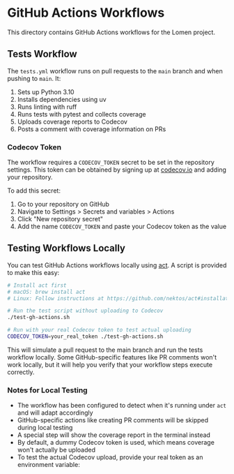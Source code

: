 # GitHub Actions Workflows

This directory contains GitHub Actions workflows for the Lomen project.

## Tests Workflow

The `tests.yml` workflow runs on pull requests to the `main` branch and when pushing to `main`. It:

1. Sets up Python 3.10
2. Installs dependencies using uv
3. Runs linting with ruff
4. Runs tests with pytest and collects coverage
5. Uploads coverage reports to Codecov
6. Posts a comment with coverage information on PRs

### Codecov Token

The workflow requires a `CODECOV_TOKEN` secret to be set in the repository settings. This token can be obtained by signing up at [codecov.io](https://codecov.io) and adding your repository.

To add this secret:
1. Go to your repository on GitHub
2. Navigate to Settings > Secrets and variables > Actions
3. Click "New repository secret"
4. Add the name `CODECOV_TOKEN` and paste your Codecov token as the value

## Testing Workflows Locally

You can test GitHub Actions workflows locally using [act](https://github.com/nektos/act). A script is provided to make this easy:

```bash
# Install act first
# macOS: brew install act
# Linux: Follow instructions at https://github.com/nektos/act#installation

# Run the test script without uploading to Codecov
./test-gh-actions.sh

# Run with your real Codecov token to test actual uploading
CODECOV_TOKEN=your_real_token ./test-gh-actions.sh
```

This will simulate a pull request to the main branch and run the tests workflow locally. Some GitHub-specific features like PR comments won't work locally, but it will help you verify that your workflow steps execute correctly.

### Notes for Local Testing

- The workflow has been configured to detect when it's running under `act` and will adapt accordingly
- GitHub-specific actions like creating PR comments will be skipped during local testing
- A special step will show the coverage report in the terminal instead
- By default, a dummy Codecov token is used, which means coverage won't actually be uploaded
- To test the actual Codecov upload, provide your real token as an environment variable: